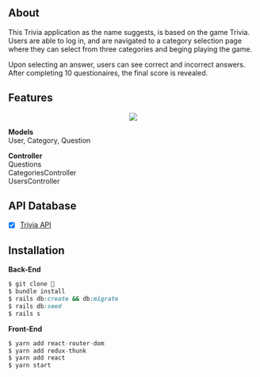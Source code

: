 ## About

<p>This Trivia application as the name suggests, is based on the game Trivia. Users are able to log in, and are navigated to a category selection page where they can select from three categories and beging playing the game. </p>
<p>Upon selecting an answer, users can see correct and incorrect answers. After completing 10 questionaires, the final score is revealed.</p>

## Features

<div align="center">
  <img src="images/Trivia.gif">
</div>


**Models** <br>
User, Category, Question<br>

**Controller** <br>
Questions<br>
CategoriesController<br>
UsersController<br>

## API Database

- [x] <a href="https://opentdb.com/">Trivia API</a>

## Installation

<strong>Back-End</strong>

```ruby
$ git clone 👾
$ bundle install
$ rails db:create && db:migrate
$ rails db:seed
$ rails s
```

<strong>Front-End</strong>

```javascript
$ yarn add react-router-dom
$ yarn add redux-thunk
$ yarn add react
$ yarn start
```